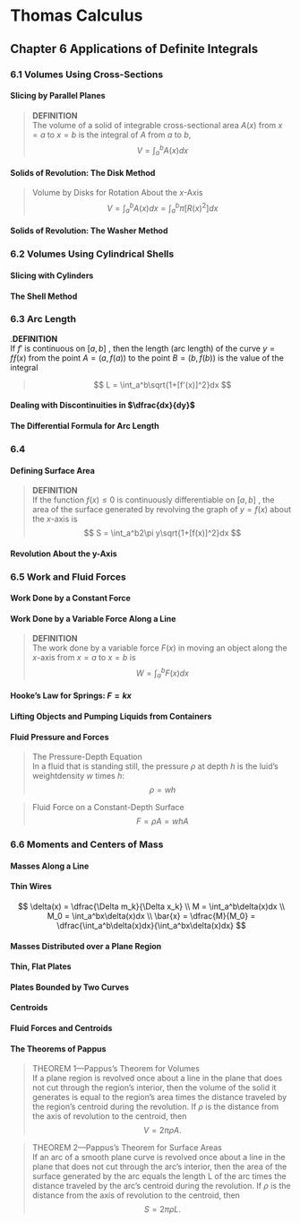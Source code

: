 # Thomas Calculus
## Chapter 6 Applications of Definite Integrals
### 6.1 Volumes Using Cross-Sections
#### Slicing by Parallel Planes
>**DEFINITION**   
The volume of a solid of integrable cross-sectional area $A(x)$ from $x = a$ to $x = b$ is the integral of $A$ from $a$ to $b$,
>$$
>V = \int_a^bA(x)dx
>$$
#### Solids of Revolution: The Disk Method
>Volume by Disks for Rotation About the $x$-Axis  
>$$
>V = \int_a^bA(x)dx = \int_a^b\pi [R(x)^2]dx
>$$
#### Solids of Revolution: The Washer Method
### 6.2 Volumes Using Cylindrical Shells
#### Slicing with Cylinders
#### The Shell Method
### 6.3 Arc Length
.**DEFINITION**   
If $f'$ is continuous on $[a, b]$ , then the length (arc length) of the curve $y = fƒ(x)$ from the point $A = (a, f(a))$ to the point $B = (b, f(b))$ is the value of the integral
>$$
>L = \int_a^b\sqrt{1+[f'(x)]^2}dx
>$$
#### Dealing with Discontinuities in $\dfrac{dx}{dy}$
#### The Differential Formula for Arc Length
### 6.4 
#### Defining Surface Area
>**DEFINITION**     
If the function $f(x) \le 0$ is continuously differentiable on $[a, b]$ , the area of the surface generated by revolving the graph of $y = f(x)$ about the $x$-axis is
>$$
>S = \int_a^b2\pi y\sqrt{1+[f(x)]^2}dx
>$$
#### Revolution About the y-Axis
### 6.5 Work and Fluid Forces
#### Work Done by a Constant Force
#### Work Done by a Variable Force Along a Line
>**DEFINITION**    
The work done by a variable force $F(x)$ in moving an object along the $x$-axis from $x = a$ to $x = b$ is
>$$
>W = \int_a^bF(x)dx
>$$
#### Hooke’s Law for Springs: $F =kx$
#### Lifting Objects and Pumping Liquids from Containers
#### Fluid Pressure and Forces
>The Pressure-Depth Equation   
In a fluid that is standing still, the pressure $\rho$ at depth $h$ is the luid’s weightdensity $w$ times $h$:  
>$$
>\rho = wh
>$$

>Fluid Force on a Constant-Depth Surface
>$$
>F = \rho A = whA 
>$$
### 6.6 Moments and Centers of Mass
#### Masses Along a Line
#### Thin Wires
$$
\delta(x) = \dfrac{\Delta m_k}{\Delta x_k}  \\
M = \int_a^b\delta(x)dx  \\
M_0 =  \int_a^bx\delta(x)dx  \\
\bar{x} = \dfrac{M}{M_0} = \dfrac{\int_a^b\delta(x)dx}{\int_a^bx\delta(x)dx}
$$
#### Masses Distributed over a Plane Region
#### Thin, Flat Plates
#### Plates Bounded by Two Curves
#### Centroids
#### Fluid Forces and Centroids
#### The Theorems of Pappus
>THEOREM 1—Pappus’s Theorem for Volumes  
If a plane region is revolved once about a line in the plane that does not cut through the region’s interior, then the volume of the solid it generates is equal to the region’s area times the distance traveled by the region’s centroid during the revolution. If $\rho$ is the distance from the axis of revolution to the centroid, then  
>$$
>V = 2\pi\rho A.  
>$$

>THEOREM 2—Pappus’s Theorem for Surface Areas  
If an arc of a smooth plane curve is revolved once about a line in the plane that does not cut through the arc’s interior, then the area of the surface generated by the arc equals the length L of the arc times the distance traveled by the arc’s centroid during the revolution. If $\rho$ is the distance from the axis of revolution to the
centroid, then
>$$
>S = 2\pi\rho L.  
>$$